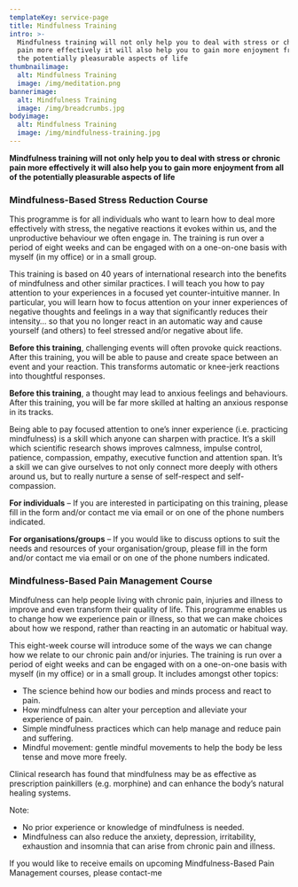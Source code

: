 ```yaml
---
templateKey: service-page
title: Mindfulness Training
intro: >-
  Mindfulness training will not only help you to deal with stress or chronic
  pain more effectively it will also help you to gain more enjoyment from all of
  the potentially pleasurable aspects of life
thumbnailimage:
  alt: Mindfulness Training
  image: /img/meditation.png
bannerimage:
  alt: Mindfulness Training
  image: /img/breadcrumbs.jpg
bodyimage:
  alt: Mindfulness Training
  image: /img/mindfulness-training.jpg
---
```


**Mindfulness training will not only help you to deal with <scroll-to-anchor to="stress">stress</scroll-to-anchor> or <scroll-to-anchor to="chronic">chronic</scroll-to-anchor> pain more effectively it will also help you to gain more enjoyment from all of the potentially pleasurable aspects of life**

<dynamic-anchor id="stress"></dynamic-anchor>

<h3> Mindfulness-Based Stress Reduction Course</h3>

This programme is for all individuals who want to learn how to deal more effectively with stress, the negative reactions it evokes within us, and the unproductive behaviour we often engage in. The training is run over a period of eight weeks and can be engaged with on a one-on-one basis with myself (in my office) or in a small group.

This training is based on 40 years of international research into the benefits of mindfulness and other similar practices. I will teach you how to pay attention to your experiences in a focused yet counter-intuitive manner. In particular, you will learn how to focus attention on your inner experiences of negative thoughts and feelings in a way that significantly reduces their intensity… so that you no longer react in an automatic way and cause yourself (and others) to feel stressed and/or negative about life.

**Before this training**, challenging events will often provoke quick reactions. After this training, you will be able to pause and create space between an event and your reaction. This transforms automatic or knee-jerk reactions into thoughtful responses.

**Before this training**, a thought may lead to anxious feelings and behaviours. After this training, you will be far more skilled at halting an anxious response in its tracks.

Being able to pay focused attention to one’s inner experience (i.e. practicing mindfulness) is a skill which anyone can sharpen with practice. It’s a skill which scientific research shows improves calmness, impulse control, patience, compassion, empathy, executive function and attention span. It’s a skill we can give ourselves to not only connect more deeply with others around us, but to really nurture a sense of self-respect and self-compassion.

**For individuals** – If you are interested in participating on this training, please fill in the form and/or contact me via email or on one of the phone numbers indicated.

**For organisations/groups** – If you would like to discuss options to suit the needs and resources of your organisation/group, please fill in the form and/or contact me via email or on one of the phone numbers indicated.

<dynamic-anchor id="chronic"></dynamic-anchor>

<h3>Mindfulness-Based Pain Management Course</h3>

Mindfulness can help people living with chronic pain, injuries and illness to improve and even transform their quality of life. This programme enables us to change how we experience pain or illness, so that we can make choices about how we respond, rather than reacting in an automatic or habitual way.

This eight-week course will introduce some of the ways we can change how we relate to our chronic pain and/or injuries. The training is run over a period of eight weeks and can be engaged with on a one-on-one basis with myself (in my office) or in a small group. It includes amongst other topics:

- The science behind how our bodies and minds process and react to pain.
- How mindfulness can alter your perception and alleviate your experience of pain.
- Simple mindfulness practices which can help manage and reduce pain and suffering.
- Mindful movement: gentle mindful movements to help the body be less tense and move more freely.

Clinical research has found that mindfulness may be as effective as prescription painkillers (e.g. morphine) and can enhance the body’s natural healing systems.

Note:

- No prior experience or knowledge of mindfulness is needed.
- Mindfulness can also reduce the anxiety, depression, irritability, exhaustion and insomnia that can arise from chronic pain and illness.

If you would like to receive emails on upcoming Mindfulness-Based Pain Management courses, please <gatsby-link to="/contact/#contact-page">contact-me</gatsby-link>
